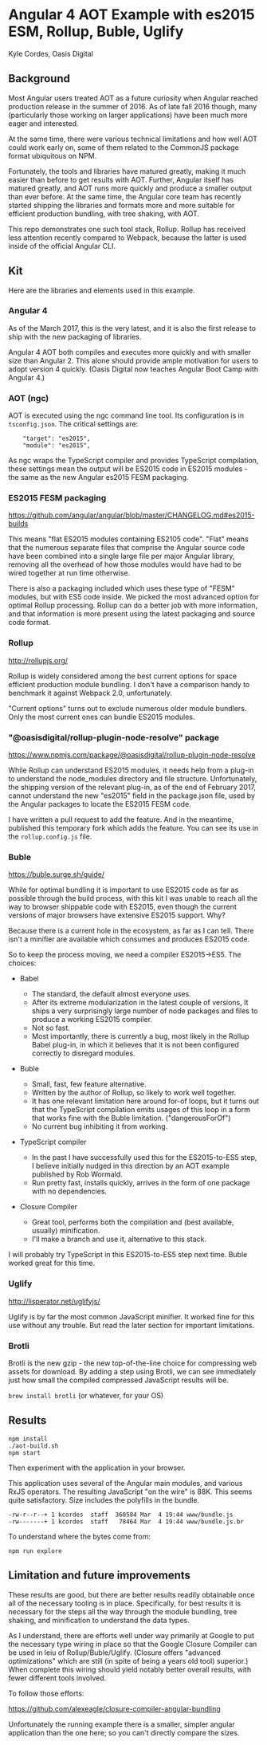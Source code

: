 # Angular 4 AOT Example with es2015 ESM, Rollup, Buble, Uglify

Kyle Cordes, Oasis Digital

## Background

Most Angular users treated AOT as a future curiosity when Angular
reached production release in the summer of 2016. As of late fall 2016
though, many (particularly those working on larger applications) have
been much more eager and interested.

At the same time, there were various technical limitations and how
well AOT could work early on, some of them related to the CommonJS
package format ubiquitous on NPM.

Fortunately, the tools and libraries have matured greatly, making it
much easier than before to get results with AOT. Further, Angular
itself has matured greatly, and AOT runs more quickly and produce a
smaller output than ever before. At the same time, the Angular core
team has recently started shipping the libraries and formats more and
more suitable for efficient production bundling, with tree shaking,
with AOT.

This repo demonstrates one such tool stack, Rollup. Rollup has
received less attention recently compared to Webpack, because the
latter is used inside of the official Angular CLI.

## Kit

Here are the libraries and elements used in this example.

### Angular 4

As of the March 2017, this is the very latest, and it is
also the first release to ship with the new packaging of libraries.

Angular 4 AOT both compiles and executes more quickly and with smaller
size than Angular 2. This alone should provide ample motivation for
users to adopt version 4 quickly. (Oasis Digital now teaches Angular
Boot Camp with Angular 4.)

### AOT (ngc)

AOT is executed using the ngc command line tool. Its configuration is
in `tsconfig.json`. The critical settings are:

```
    "target": "es2015",
    "module": "es2015",
```

As ngc wraps the TypeScript compiler and provides TypeScript
compilation, these settings mean the output will be ES2015 code in
ES2015 modules - the same as the new Angular es2015 FESM packaging.

### ES2015 FESM packaging

<https://github.com/angular/angular/blob/master/CHANGELOG.md#es2015-builds>

This means "flat ES2015 modules containing ES2105 code". "Flat" means
that the numerous separate files that comprise the Angular source code
have been combined into a single large file per major Angular library,
removing all the overhead of how those modules would have had to be
wired together at run time otherwise.

There is also a packaging included which uses these type of "FESM"
modules, but with ES5 code inside. We picked the most advanced option
for optimal Rollup processing. Rollup can do a better job with more
information, and that information is more present using the latest
packaging and source code format.

### Rollup

<http://rollupjs.org/>

Rollup is widely considered among the best current options for space
efficient production module bundling. I don't have a comparison handy
to benchmark it against Webpack 2.0, unfortunately.

"Current options" turns out to exclude numerous older module bundlers.
Only the most current ones can bundle ES2015 modules.

### "@oasisdigital/rollup-plugin-node-resolve" package

<https://www.npmjs.com/package/@oasisdigital/rollup-plugin-node-resolve>

While Rollup can understand ES2015 modules, it needs help from a
plug-in to understand the node_modules directory and file structure.
Unfortunately, the shipping version of the relevant plug-in, as of the
end of February 2017, cannot understand the new "es2015" field in the
package.json file, used by the Angular packages to locate the ES2015
FESM code.

I have written a pull request to add the feature. And in the meantime,
published this temporary fork which adds the feature. You can see its
use in the `rollup.config.js` file.

### Buble

<https://buble.surge.sh/guide/>

While for optimal bundling it is important to use ES2015 code as far
as possible through the build process, with this kit I was unable to
reach all the way to browser shippable code with ES2015, even though
the current versions of major browsers have extensive ES2015 support.
Why?

Because there is a current hole in the ecosystem, as far as I can
tell. There isn't a minifier are available which consumes and produces
ES2015 code.

So to keep the process moving, we need a compiler ES2015->ES5. The choices:

* Babel
  * The standard, the default almost everyone uses.
  * After its extreme modularization in the latest couple of versions,
    It ships a very surprisingly large number of node packages and
    files to produce a working ES2015 compiler.
  * Not so fast.
  * Most importantly, there is currently a bug, most likely in the
    Rollup Babel plug-in, in which it believes that it is not been
    configured correctly to disregard modules.

* Buble
  * Small, fast, few feature alternative.
  * Written by the author of Rollup, so likely to work well together.
  * It has one relevant limitation here around for-of loops, but it
    turns out that the TypeScript compilation emits usages of this
    loop in a form that works fine with the Buble limitation.
    ("dangerousForOf")
  * No current bug inhibiting it from working.

* TypeScript compiler
  * In the past I have successfully used this for the ES2015-to-ES5
    step, I believe initially nudged in this direction by an AOT
    example published by Rob Wormald.
  * Run pretty fast, installs quickly, arrives in the form of one
    package with no dependencies.

* Closure Compiler
  * Great tool, performs both the compilation and (best available,
    usually) minification.
  * I'll make a branch and use it, alternative to this stack.

I will probably try TypeScript in this ES2015-to-ES5 step next time.
Buble worked great for this time.

### Uglify

<http://lisperator.net/uglifyjs/>

Uglify is by far the most common JavaScript minifier. It worked fine
for this use without any trouble. But read the later section for
important limitations.

### Brotli

Brotli is the new gzip - the new top-of-the-line choice for
compressing web assets for download. By adding a step using Brotli, we
can see immediately just how small the compiled compressed JavaScript
results will be.

`brew install brotli` (or whatever, for your OS)

## Results

```
npm install
./aot-build.sh
npm start
```

Then experiment with the application in your browser.

This application uses several of the Angular main modules, and various
RxJS operators. The resulting JavaScript "on the wire" is 88K. This
seems quite satisfactory. Size includes the polyfills in the bundle.

```
-rw-r--r--+ 1 kcordes  staff  360584 Mar  4 19:44 www/bundle.js
-rw-------+ 1 kcordes  staff   78464 Mar  4 19:44 www/bundle.js.br
```

To understand where the bytes come from:

```
npm run explore
```

## Limitation and future improvements

These results are good, but there are better results readily
obtainable once all of the necessary tooling is in place.
Specifically, for best results it is necessary for the steps all the
way through the module bundling, tree shaking, and minification to
understand the data types.

As I understand, there are efforts well under way primarily at Google
to put the necessary type wiring in place so that the Google Closure
Compiler can be used in leiu of Rollup/Buble/Uglify. (Closure offers
"advanced optimizations" which are still (in spite of being a years
old tool) superior.) When complete this wiring should yield notably
better overall results, with fewer different tools involved.

To follow those efforts:

<https://github.com/alexeagle/closure-compiler-angular-bundling>

Unfortunately the running example there is a smaller, simpler angular
application than the one here; so you can't directly compare the
sizes.
